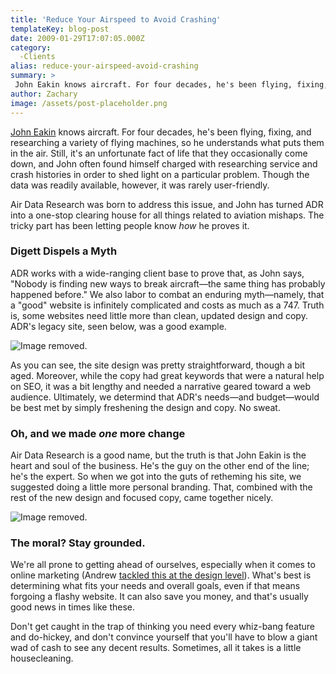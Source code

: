 ```yaml
---
title: 'Reduce Your Airspeed to Avoid Crashing'
templateKey: blog-post
date: 2009-01-29T17:07:05.000Z
category: 
  -Clients
alias: reduce-your-airspeed-avoid-crashing
summary: > 
 John Eakin knows aircraft. For four decades, he's been flying, fixing, and researching a variety of flying machines, so he understands what puts them in the air. Still, it's an unfortunate fact of life that they occasionally come down, and John often found himself charged with researching service and crash histories in order to shed light on a particular problem. Though the data was readily available, however, it was rarely user-friendly.
author: Zachary
image: /assets/post-placeholder.png
---
```


[John Eakin](http://www.airsafety.com) knows aircraft. For four decades, he's been flying, fixing, and researching a variety of flying machines, so he understands what puts them in the air. Still, it's an unfortunate fact of life that they occasionally come down, and John often found himself charged with researching service and crash histories in order to shed light on a particular problem. Though the data was readily available, however, it was rarely user-friendly.

Air Data Research was born to address this issue, and John has turned ADR into a one-stop clearing house for all things related to aviation mishaps. The tricky part has been letting people know _how_ he proves it.

### Digett Dispels a Myth

ADR works with a wide-ranging client base to prove that, as John says, "Nobody is finding new ways to break aircraft—the same thing has probably happened before." We also labor to combat an enduring myth—namely, that a "good" website is infinitely complicated and costs as much as a 747. Truth is, some websites need little more than clean, updated design and copy. ADR's legacy site, seen below, was a good example.

![Image removed.](/core/misc/icons/e32700/error.svg "This image has been removed. For security reasons, only images from the local domain are allowed.")

As you can see, the site design was pretty straightforward, though a bit aged. Moreover, while the copy had great keywords that were a natural help on SEO, it was a bit lengthy and needed a narrative geared toward a web audience. Ultimately, we determind that ADR's needs—and budget—would be best met by simply freshening the design and copy. No sweat.

### Oh, and we made _one_ more change

Air Data Research is a good name, but the truth is that John Eakin is the heart and soul of the business. He's the guy on the other end of the line; he's the expert. So when we got into the guts of retheming his site, we suggested doing a little more personal branding. That, combined with the rest of the new design and focused copy, came together nicely.

![Image removed.](/core/misc/icons/e32700/error.svg "This image has been removed. For security reasons, only images from the local domain are allowed.")

### The moral? Stay grounded.

We're all prone to getting ahead of ourselves, especially when it comes to online marketing (Andrew [tackled this at the design level](/2008/12/15/scope-little-goes-long-way)). What's best is determining what fits your needs and overall goals, even if that means forgoing a flashy website. It can also save you money, and that's usually good news in times like these.

Don't get caught in the trap of thinking you need every whiz-bang feature and do-hickey, and don't convince yourself that you'll have to blow a giant wad of cash to see any decent results. Sometimes, all it takes is a little housecleaning.